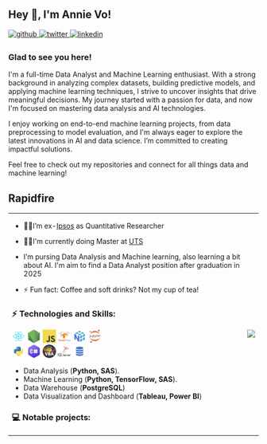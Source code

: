 ## Hey 👋, I'm Annie Vo!  
  

<a href="https://github.com/AnnieVo09" target="_blank">
<img src=https://img.shields.io/badge/github-%2324292e.svg?&style=for-the-badge&logo=github&logoColor=white alt=github style="margin-bottom: 5px;" />
</a>
<a href="https://twitter.com/AnnieVo09" target="_blank">
<img src=https://img.shields.io/badge/twitter-%2300acee.svg?&style=for-the-badge&logo=twitter&logoColor=white alt=twitter style="margin-bottom: 5px;" />
</a>
<a href="https://linkedin.com/in/https://www.linkedin.com/in/tuanhvo98/" target="_blank">
<img src=https://img.shields.io/badge/linkedin-%231E77B5.svg?&style=for-the-badge&logo=linkedin&logoColor=white alt=linkedin style="margin-bottom: 5px;" />
</a>  
  



### Glad to see you here!  
I'm a full-time Data Analyst and Machine Learning enthusiast. With a strong background in analyzing complex datasets, building predictive models, and applying machine learning techniques, I strive to uncover insights that drive meaningful decisions. My journey started with a passion for data, and now I'm focused on mastering data analysis and AI technologies.

I enjoy working on end-to-end machine learning projects, from data preprocessing to model evaluation, and I'm always eager to explore the latest innovations in AI and data science. I’m committed to creating impactful solutions.

Feel free to check out my repositories and connect for all things data and machine learning!  
  

## Rapidfire  
<table><tr><td valign="top" width="50%">

- 👩‍🦳I’m ex-[Ipsos](https://www.ipsos.com/en-au) as Quantitative Researcher  
  

- 👩‍🎓I'm currently doing Master at [UTS](https://www.uts.edu.au/)  
  

-  I’m pursing Data Analysis and Machine learning, also learning a bit about AI. I'm aim to find a Data Analyst position after graduation in 2025  
  

- ⚡ Fun fact: Coffee and soft drinks? Not my cup of tea!  

### ⚡ Technologies and Skills:  

<a href="https://github.com/anuraghazra/github-readme-stats" target="_blank">
  <img align="right" src="https://github-readme-stats.vercel.app/api/top-langs/?username=AnnieVo09" />
</a>

<code><img height="27" src="https://raw.githubusercontent.com/github/explore/main/topics/react/react.png"></code>
<code><img height="27" src="https://raw.githubusercontent.com/github/explore/main/topics/nodejs/nodejs.png"></code>
<code><img height="27" src="https://raw.githubusercontent.com/github/explore/main/topics/javascript/javascript.png"></code>
<code><img height="27" src="https://raw.githubusercontent.com/github/explore/main/topics/tensorflow/tensorflow.png"></code>
<code><img height="27" src="https://raw.githubusercontent.com/github/explore/main/topics/numpy/numpy.png"></code>
<code><img height="27" src="https://raw.githubusercontent.com/github/explore/main/topics/jupyter-notebook/jupyter-notebook.png"></code><br>
<code><img height="27" src="https://raw.githubusercontent.com/github/explore/main/topics/python/python.png"></code>
<code><img height="27" src="https://raw.githubusercontent.com/github/explore/main/topics/csharp/csharp.png"></code>
<code><img height="27" src="https://raw.githubusercontent.com/github/explore/main/topics/vba/vba.png"></code>
<code><img height="27" src="https://raw.githubusercontent.com/github/explore/main/topics/sql-server/sql-server.png"></code>
<code><img height="27" src="https://raw.githubusercontent.com/github/explore/main/topics/sql/sql.png"></code>

- Data Analysis (**Python, SAS**).
- Machine Learning (**Python, TensorFlow, SAS**).
- Data Warehouse (**PostgreSQL**)
- Data Visualization and Dashboard (**Tableau, Power BI**)

### 💻 Notable projects:  

